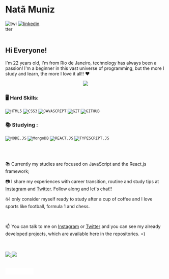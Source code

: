 






</br>
</br>

<div dsplay="inline-block">
 
 <h1 align="left">Natã Muniz</h1>
 
  <a href="https://twitter.com/dev_muniz">
    <img align="left" width="40" height="40" src="https://cdn.jsdelivr.net/gh/devicons/devicon/icons/twitter/twitter-original.svg" alt="twitter" style="vertical-align:top;">
  </a>
  <a href="https://www.linkedin.com/in/nata-muniz/">
    <img width="40" height="40" src="https://cdn.jsdelivr.net/gh/devicons/devicon/icons/linkedin/linkedin-original.svg" alt="linkedin" style="vertical-align:top;">
  </a>
</div>





</br>
</br>

## Hi Everyone!

I'm 22 years old, I'm from Rio de Janeiro, technology has always been a passion! I'm a beginner in this vast universe of programming, but the more I study and learn, the more I love it all!! ❤


<p align="center">
  <img src="https://super.abril.com.br/wp-content/uploads/2016/09/super_imggato_digitando_0.gif" width="350">
</p>

### 🖥️ Hard Skills: 
<code><img width="40px" src="https://cdn.jsdelivr.net/gh/devicons/devicon/icons/html5/html5-original-wordmark.svg" title = "HTML5"/></code>
<code><img width="40px" src="https://cdn.jsdelivr.net/gh/devicons/devicon/icons/css3/css3-original-wordmark.svg" title = "CSS3"/></code>
<code><img width="40px" src="https://cdn.jsdelivr.net/gh/devicons/devicon/icons/javascript/javascript-original.svg" title = "JAVASCRIPT"/></code>
<code><img width="40px" src="https://cdn.jsdelivr.net/gh/devicons/devicon/icons/git/git-original.svg" title = "GIT"/></code>
<code><img width="40px" src="https://cdn.jsdelivr.net/gh/devicons/devicon/icons/github/github-original.svg" title = "GITHUB"/></code>

### 📚 Studying :
<code><img width="40px" src="https://cdn.jsdelivr.net/gh/devicons/devicon/icons/nodejs/nodejs-original.svg" title = "NODE.JS"/></code>
<code><img width="40px" src="https://cdn.jsdelivr.net/gh/devicons/devicon/icons/mongodb/mongodb-original-wordmark.svg" title="MongoDB"/></code>
<code><img width="40px" src="https://cdn.jsdelivr.net/gh/devicons/devicon/icons/react/react-original.svg" title = "REACT.JS"/></code>
<code><img width="40px" src="https://cdn.jsdelivr.net/gh/devicons/devicon/icons/typescript/typescript-original.svg" title = "TYPESCRIPT.JS"/></code>
          




</br>
</br>
<div display="inline-block">
 <p align="left">📚 Currently my studies are focused on JavaScript and the React.js framework;</p>
 <p align="left">📷 I share my experiences with career transition, routine and study tips at <a href="https://www.instagram.com/natan.muniz1/">Instagram</a> and <a href="https://twitter.com/dev_muniz">Twitter</a>. Follow along and let's chat!!</p>
 <p align="left">☕I only consider myself ready to study after a cup of coffee and I love sports like football, formula 1 and chess.</p>
</div>



</br>

📫 You can talk to me on [Instagram](https://www.instagram.com/natan.muniz1/) or [Twitter](https://twitter.com/dev_muniz) and you can see my already developed projects, which are available here in the repositories. =)

</br>



</br>



<div>
<a href="https://github.com/natamuniz">
<img height="180em" src="https://github-readme-stats.vercel.app/api/top-langs/?username=natamuniz&layout=compact&langs_count=7&theme=dracula"/>
<img height="180em" src="https://github-readme-stats.vercel.app/api?username=natamuniz&show_icons=true&theme=dracula&include_all_commits=true&count_private=true"/>
</div>
 </br>

<a href="https://www.instagram.com/natan.muniz1/" target="_blank"><img align="left" alt="Instagram" width="22px" src="https://github.com/Aakarsh-B/trying-repos/blob/master/insta.svg" />
<a href="https://twitter.com/dev_muniz" target="_blank"><img align="left" alt="Twitter" width="22px" src="https://github.com/Aakarsh-B/trying-repos/blob/master/twitter.svg" />
<a href="https://www.linkedin.com/in/nata-muniz/" target="_blank"><img align="left" alt="LinkedIn" width="22px" src="https://github.com/Aakarsh-B/trying-repos/blob/master/linkedin.svg" />
 <a href="https://dev.to/dev_muniz" target="_blank"><img alt="Blog" width="22px" src="https://github.com/Aakarsh-B/trying-repos/blob/master/dev-badge.svg" /></a>


